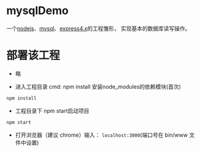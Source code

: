 # mysqlDemo
一个[nodejs](https://nodejs.org/en/)、[mysql](https://www.mysql.com/)、[express4.x](http://www.expressjs.com.cn/)的工程雏形， 实现基本的数据库读写操作。


# 部署该工程
* 略

* 进入工程目录 cmd: npm install 安装node_modules的依赖模块(首次)
```Bash
npm install
```

* 工程目录下 npm start启动项目
```Bash
npm start
```

* 打开浏览器（建议 chrome）输入： `localhost:3000`(端口号在 bin/www 文件中设置)
